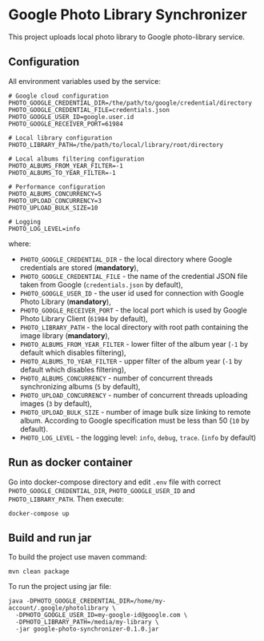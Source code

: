 # Google Photo Library Synchronizer

This project uploads local photo library to Google photo-library service.

## Configuration
All environment variables used by the service:
```
# Google cloud configuration
PHOTO_GOOGLE_CREDENTIAL_DIR=/the/path/to/google/credential/directory
PHOTO_GOOGLE_CREDENTIAL_FILE=credentials.json
PHOTO_GOOGLE_USER_ID=google.user.id
PHOTO_GOOGLE_RECEIVER_PORT=61984

# Local library configuration
PHOTO_LIBRARY_PATH=/the/path/to/local/library/root/directory

# Local albums filtering configuration
PHOTO_ALBUMS_FROM_YEAR_FILTER=-1
PHOTO_ALBUMS_TO_YEAR_FILTER=-1

# Performance configuration
PHOTO_ALBUMS_CONCURRENCY=5
PHOTO_UPLOAD_CONCURRENCY=3
PHOTO_UPLOAD_BULK_SIZE=10

# Logging
PHOTO_LOG_LEVEL=info
```

where:
- `PHOTO_GOOGLE_CREDENTIAL_DIR` - the local directory where Google credentials are stored (**mandatory**),
- `PHOTO_GOOGLE_CREDENTIAL_FILE` - the name of the credential JSON file taken from Google (`credentials.json` by default),
- `PHOTO_GOOGLE_USER_ID` - the user id used for connection with Google Photo Library (**mandatory**),
- `PHOTO_GOOGLE_RECEIVER_PORT` - the local port which is used by Google Photo Library Client (`61984` by default),
- `PHOTO_LIBRARY_PATH` - the local directory with root path containing the image library (**mandatory**),
- `PHOTO_ALBUMS_FROM_YEAR_FILTER` - lower filter of the album year (`-1` by default which disables filtering),
- `PHOTO_ALBUMS_TO_YEAR_FILTER` - upper filter of the album year (`-1` by default which disables filtering),
- `PHOTO_ALBUMS_CONCURRENCY` - number of concurrent threads synchronizing albums (`5` by default),
- `PHOTO_UPLOAD_CONCURRENCY` - number of concurrent threads uploading images (`3` by default),
- `PHOTO_UPLOAD_BULK_SIZE` - number of image bulk size linking to remote album. According to Google specification must be less than 50 (`10` by default).
- `PHOTO_LOG_LEVEL` - the logging level: `info`, `debug`, `trace`. (`info` by default)

## Run as docker container
Go into docker-compose directory and edit `.env` file with correct `PHOTO_GOOGLE_CREDENTIAL_DIR`, `PHOTO_GOOGLE_USER_ID` and `PHOTO_LIBRARY_PATH`.
Then execute:
```
docker-compose up
``` 

## Build and run jar
To build the project use maven command:
```
mvn clean package
```

To run the project using jar file:
```
java -DPHOTO_GOOGLE_CREDENTIAL_DIR=/home/my-account/.google/photolibrary \
  -DPHOTO_GOOGLE_USER_ID=my-google-id@google.com \
  -DPHOTO_LIBRARY_PATH=/media/my-library \
  -jar google-photo-synchronizer-0.1.0.jar
```